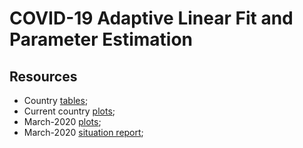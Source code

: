 # COVID-19 Adaptive Linear Fit and Parameter Estimation

## Resources

* Country [tables](https://github.com/valeriupredoi/COVID-19_LINEAR/blob/master/country_tables");
* Current country [plots](https://github.com/valeriupredoi/COVID-19_LINEAR/blob/master/country_plots");
* March-2020 [plots](https://github.com/valeriupredoi/COVID-19_LINEAR/blob/master/country_plots_03-2020");
* March-2020 [situation report]("https://github.com/valeriupredoi/COVID-19_LINEAR/blob/master/Situtaion_Report_March-2020.md");
